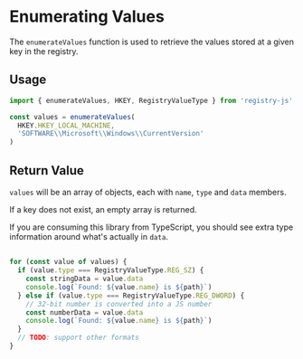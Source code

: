 # Enumerating Values

The `enumerateValues` function is used to retrieve the values stored at a given
key in the registry.

## Usage

```ts
import { enumerateValues, HKEY, RegistryValueType } from 'registry-js'

const values = enumerateValues(
  HKEY.HKEY_LOCAL_MACHINE,
  'SOFTWARE\\Microsoft\\Windows\\CurrentVersion'
)
```

## Return Value

`values` will be an array of objects, each with `name`, `type` and `data`
members.

If a key does not exist, an empty array is returned.

If you are consuming this library from TypeScript, you should see extra type
information around what's actually in `data`.

##

```ts
for (const value of values) {
  if (value.type === RegistryValueType.REG_SZ) {
    const stringData = value.data
    console.log(`Found: ${value.name} is ${path}`)
  } else if (value.type === RegistryValueType.REG_DWORD) {
    // 32-bit number is converted into a JS number
    const numberData = value.data
    console.log(`Found: ${value.name} is ${path}`)
  }
  // TODO: support other formats
}
```
